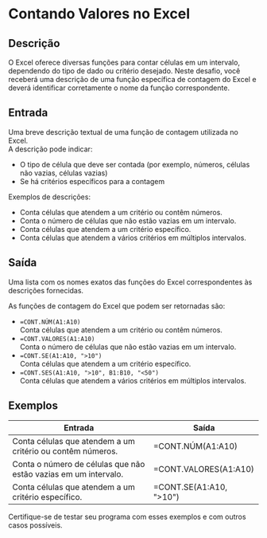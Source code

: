 # Contando Valores no Excel

## Descrição

O Excel oferece diversas funções para contar células em um intervalo, dependendo do tipo de dado ou critério desejado. Neste desafio, você receberá uma descrição de uma função específica de contagem do Excel e deverá identificar corretamente o nome da função correspondente.

## Entrada

Uma breve descrição textual de uma função de contagem utilizada no Excel.  
A descrição pode indicar:
- O tipo de célula que deve ser contada (por exemplo, números, células não vazias, células vazias)
- Se há critérios específicos para a contagem

Exemplos de descrições:
- Conta células que atendem a um critério ou contêm números.
- Conta o número de células que não estão vazias em um intervalo.
- Conta células que atendem a um critério específico.
- Conta células que atendem a vários critérios em múltiplos intervalos.

## Saída

Uma lista com os nomes exatos das funções do Excel correspondentes às descrições fornecidas.

As funções de contagem do Excel que podem ser retornadas são:

- `=CONT.NÚM(A1:A10)`  
  Conta células que atendem a um critério ou contêm números.
- `=CONT.VALORES(A1:A10)`  
  Conta o número de células que não estão vazias em um intervalo.
- `=CONT.SE(A1:A10, ">10")`  
  Conta células que atendem a um critério específico.
- `=CONT.SES(A1:A10, ">10", B1:B10, "<50")`  
  Conta células que atendem a vários critérios em múltiplos intervalos.

## Exemplos

| Entrada                                                        | Saída                    |
|---------------------------------------------------------------|--------------------------|
| Conta células que atendem a um critério ou contêm números.     | =CONT.NÚM(A1:A10)        |
| Conta o número de células que não estão vazias em um intervalo.| =CONT.VALORES(A1:A10)    |
| Conta células que atendem a um critério específico.            | =CONT.SE(A1:A10, ">10")  |

Certifique-se de testar seu programa com esses exemplos e com outros casos possíveis.